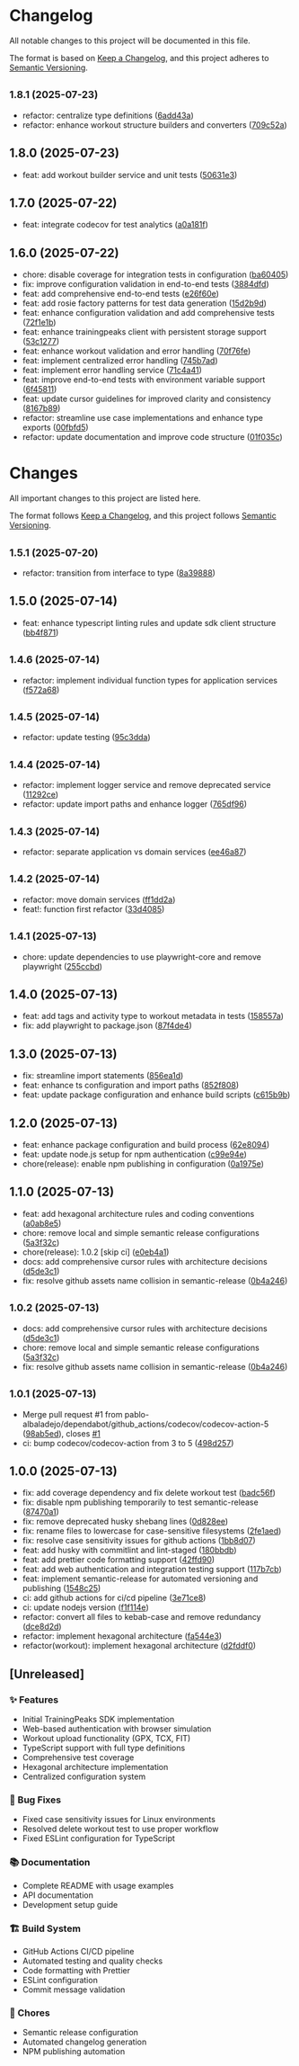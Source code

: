 # Changelog

All notable changes to this project will be documented in this file.

The format is based on [Keep a Changelog](https://keepachangelog.com/en/1.0.0/),
and this project adheres to [Semantic Versioning](https://semver.org/spec/v2.0.0.html).


## <small>1.8.1 (2025-07-23)</small>

* refactor: centralize type definitions ([6add43a](https://github.com/pablo-albaladejo/trainingpeaks-sdk/commit/6add43a))
* refactor: enhance workout structure builders and converters ([709c52a](https://github.com/pablo-albaladejo/trainingpeaks-sdk/commit/709c52a))

## 1.8.0 (2025-07-23)

* feat: add workout builder service and unit tests ([50631e3](https://github.com/pablo-albaladejo/trainingpeaks-sdk/commit/50631e3))

## 1.7.0 (2025-07-22)

* feat: integrate  codecov for test analytics ([a0a181f](https://github.com/pablo-albaladejo/trainingpeaks-sdk/commit/a0a181f))

## 1.6.0 (2025-07-22)

* chore: disable coverage for integration tests in configuration ([ba60405](https://github.com/pablo-albaladejo/trainingpeaks-sdk/commit/ba60405))
* fix: improve configuration validation in end-to-end tests ([3884dfd](https://github.com/pablo-albaladejo/trainingpeaks-sdk/commit/3884dfd))
* feat: add comprehensive end-to-end tests ([e26f60e](https://github.com/pablo-albaladejo/trainingpeaks-sdk/commit/e26f60e))
* feat: add rosie factory patterns for test data generation ([15d2b9d](https://github.com/pablo-albaladejo/trainingpeaks-sdk/commit/15d2b9d))
* feat: enhance configuration validation and add comprehensive tests ([72f1e1b](https://github.com/pablo-albaladejo/trainingpeaks-sdk/commit/72f1e1b))
* feat: enhance trainingpeaks client with persistent storage support ([53c1277](https://github.com/pablo-albaladejo/trainingpeaks-sdk/commit/53c1277))
* feat: enhance workout validation and error handling ([70f76fe](https://github.com/pablo-albaladejo/trainingpeaks-sdk/commit/70f76fe))
* feat: implement centralized error handling ([745b7ad](https://github.com/pablo-albaladejo/trainingpeaks-sdk/commit/745b7ad))
* feat: implement error handling service ([71c4a41](https://github.com/pablo-albaladejo/trainingpeaks-sdk/commit/71c4a41))
* feat: improve end-to-end tests with environment variable support ([6f45811](https://github.com/pablo-albaladejo/trainingpeaks-sdk/commit/6f45811))
* feat: update cursor guidelines for improved clarity and consistency ([8167b89](https://github.com/pablo-albaladejo/trainingpeaks-sdk/commit/8167b89))
* refactor: streamline use case implementations and enhance type exports ([00fbfd5](https://github.com/pablo-albaladejo/trainingpeaks-sdk/commit/00fbfd5))
* refactor: update documentation and improve code structure ([01f035c](https://github.com/pablo-albaladejo/trainingpeaks-sdk/commit/01f035c))

# Changes

All important changes to this project are listed here.

The format follows [Keep a Changelog](https://keepachangelog.com/en/1.0.0/),
and this project follows [Semantic Versioning](https://semver.org/spec/v2.0.0.html).


## <small>1.5.1 (2025-07-20)</small>

* refactor: transition from interface to type ([8a39888](https://github.com/pablo-albaladejo/trainingpeaks-sdk/commit/8a39888))

## 1.5.0 (2025-07-14)

* feat: enhance typescript linting rules and update sdk client structure ([bb4f871](https://github.com/pablo-albaladejo/trainingpeaks-sdk/commit/bb4f871))

## <small>1.4.6 (2025-07-14)</small>

* refactor: implement individual function types for application services ([f572a68](https://github.com/pablo-albaladejo/trainingpeaks-sdk/commit/f572a68))

## <small>1.4.5 (2025-07-14)</small>

* refactor: update testing ([95c3dda](https://github.com/pablo-albaladejo/trainingpeaks-sdk/commit/95c3dda))

## <small>1.4.4 (2025-07-14)</small>

* refactor: implement logger service and remove deprecated service ([11292ce](https://github.com/pablo-albaladejo/trainingpeaks-sdk/commit/11292ce))
* refactor: update import paths and enhance logger ([765df96](https://github.com/pablo-albaladejo/trainingpeaks-sdk/commit/765df96))

## <small>1.4.3 (2025-07-14)</small>

* refactor: separate application vs domain services ([ee46a87](https://github.com/pablo-albaladejo/trainingpeaks-sdk/commit/ee46a87))

## <small>1.4.2 (2025-07-14)</small>

* refactor: move domain services ([ff1dd2a](https://github.com/pablo-albaladejo/trainingpeaks-sdk/commit/ff1dd2a))
* feat!: function first refactor ([33d4085](https://github.com/pablo-albaladejo/trainingpeaks-sdk/commit/33d4085))

## <small>1.4.1 (2025-07-13)</small>

* chore: update dependencies to use playwright-core and remove playwright ([255ccbd](https://github.com/pablo-albaladejo/trainingpeaks-sdk/commit/255ccbd))

## 1.4.0 (2025-07-13)

* feat: add tags and activity type to workout metadata in tests ([158557a](https://github.com/pablo-albaladejo/trainingpeaks-sdk/commit/158557a))
* fix: add playwright to package.json ([87f4de4](https://github.com/pablo-albaladejo/trainingpeaks-sdk/commit/87f4de4))

## 1.3.0 (2025-07-13)

* fix: streamline import statements ([856ea1d](https://github.com/pablo-albaladejo/trainingpeaks-sdk/commit/856ea1d))
* feat: enhance ts configuration and import paths ([852f808](https://github.com/pablo-albaladejo/trainingpeaks-sdk/commit/852f808))
* feat: update package configuration and enhance build scripts ([c615b9b](https://github.com/pablo-albaladejo/trainingpeaks-sdk/commit/c615b9b))

## 1.2.0 (2025-07-13)

* feat: enhance package configuration and build process ([62e8094](https://github.com/pablo-albaladejo/trainingpeaks-sdk/commit/62e8094))
* feat: update node.js setup for npm authentication ([c99e94e](https://github.com/pablo-albaladejo/trainingpeaks-sdk/commit/c99e94e))
* chore(release): enable npm publishing in configuration ([0a1975e](https://github.com/pablo-albaladejo/trainingpeaks-sdk/commit/0a1975e))

## 1.1.0 (2025-07-13)

* feat: add hexagonal architecture rules and coding conventions ([a0ab8e5](https://github.com/pablo-albaladejo/trainingpeaks-sdk/commit/a0ab8e5))
* chore: remove local and simple semantic release configurations ([5a3f32c](https://github.com/pablo-albaladejo/trainingpeaks-sdk/commit/5a3f32c))
* chore(release): 1.0.2 [skip ci] ([e0eb4a1](https://github.com/pablo-albaladejo/trainingpeaks-sdk/commit/e0eb4a1))
* docs: add comprehensive cursor rules with architecture decisions ([d5de3c1](https://github.com/pablo-albaladejo/trainingpeaks-sdk/commit/d5de3c1))
* fix: resolve github assets name collision in semantic-release ([0b4a246](https://github.com/pablo-albaladejo/trainingpeaks-sdk/commit/0b4a246))

## <small>1.0.2 (2025-07-13)</small>

* docs: add comprehensive cursor rules with architecture decisions ([d5de3c1](https://github.com/pablo-albaladejo/trainingpeaks-sdk/commit/d5de3c1))
* chore: remove local and simple semantic release configurations ([5a3f32c](https://github.com/pablo-albaladejo/trainingpeaks-sdk/commit/5a3f32c))
* fix: resolve github assets name collision in semantic-release ([0b4a246](https://github.com/pablo-albaladejo/trainingpeaks-sdk/commit/0b4a246))

## <small>1.0.1 (2025-07-13)</small>

* Merge pull request #1 from pablo-albaladejo/dependabot/github_actions/codecov/codecov-action-5 ([98ab5ed](https://github.com/pablo-albaladejo/trainingpeaks-sdk/commit/98ab5ed)), closes [#1](https://github.com/pablo-albaladejo/trainingpeaks-sdk/issues/1)
* ci: bump codecov/codecov-action from 3 to 5 ([498d257](https://github.com/pablo-albaladejo/trainingpeaks-sdk/commit/498d257))

## 1.0.0 (2025-07-13)

* fix: add coverage dependency and fix delete workout test ([badc56f](https://github.com/pablo-albaladejo/trainingpeaks-sdk/commit/badc56f))
* fix: disable npm publishing temporarily to test semantic-release ([87470a1](https://github.com/pablo-albaladejo/trainingpeaks-sdk/commit/87470a1))
* fix: remove deprecated husky shebang lines ([0d828ee](https://github.com/pablo-albaladejo/trainingpeaks-sdk/commit/0d828ee))
* fix: rename files to lowercase for case-sensitive filesystems ([2fe1aed](https://github.com/pablo-albaladejo/trainingpeaks-sdk/commit/2fe1aed))
* fix: resolve case sensitivity issues for github actions ([1bb8d07](https://github.com/pablo-albaladejo/trainingpeaks-sdk/commit/1bb8d07))
* feat: add husky with commitlint and lint-staged ([180bbdb](https://github.com/pablo-albaladejo/trainingpeaks-sdk/commit/180bbdb))
* feat: add prettier code formatting support ([42ffd90](https://github.com/pablo-albaladejo/trainingpeaks-sdk/commit/42ffd90))
* feat: add web authentication and integration testing support ([117b7cb](https://github.com/pablo-albaladejo/trainingpeaks-sdk/commit/117b7cb))
* feat: implement semantic-release for automated versioning and publishing ([1548c25](https://github.com/pablo-albaladejo/trainingpeaks-sdk/commit/1548c25))
* ci: add github actions for ci/cd pipeline ([3e71ce8](https://github.com/pablo-albaladejo/trainingpeaks-sdk/commit/3e71ce8))
* ci: update nodejs version ([f1f114e](https://github.com/pablo-albaladejo/trainingpeaks-sdk/commit/f1f114e))
* refactor: convert all files to kebab-case and remove redundancy ([dce8d2d](https://github.com/pablo-albaladejo/trainingpeaks-sdk/commit/dce8d2d))
* refactor: implement  hexagonal architecture ([fa544e3](https://github.com/pablo-albaladejo/trainingpeaks-sdk/commit/fa544e3))
* refactor(workout): implement hexagonal architecture ([d2fddf0](https://github.com/pablo-albaladejo/trainingpeaks-sdk/commit/d2fddf0))

## [Unreleased]

### ✨ Features

- Initial TrainingPeaks SDK implementation
- Web-based authentication with browser simulation
- Workout upload functionality (GPX, TCX, FIT)
- TypeScript support with full type definitions
- Comprehensive test coverage
- Hexagonal architecture implementation
- Centralized configuration system

### 🐛 Bug Fixes

- Fixed case sensitivity issues for Linux environments
- Resolved delete workout test to use proper workflow
- Fixed ESLint configuration for TypeScript

### 📚 Documentation

- Complete README with usage examples
- API documentation
- Development setup guide

### 🏗️ Build System

- GitHub Actions CI/CD pipeline
- Automated testing and quality checks
- Code formatting with Prettier
- ESLint configuration
- Commit message validation

### 🔧 Chores

- Semantic release configuration
- Automated changelog generation
- NPM publishing automation
